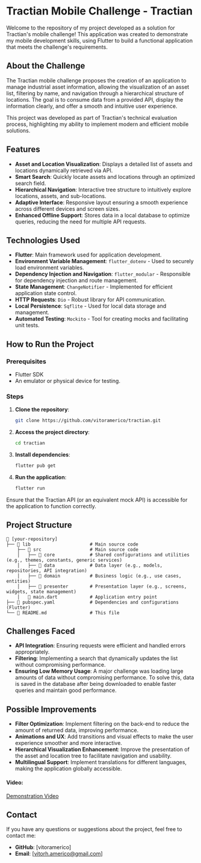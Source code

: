 # Tractian Mobile Challenge - Tractian

Welcome to the repository of my project developed as a solution for Tractian's mobile challenge! This application was created to demonstrate my mobile development skills, using Flutter to build a functional application that meets the challenge's requirements.

## About the Challenge

The Tractian mobile challenge proposes the creation of an application to manage industrial asset information, allowing the visualization of an asset list, filtering by name, and navigation through a hierarchical structure of locations. The goal is to consume data from a provided API, display the information clearly, and offer a smooth and intuitive user experience.

This project was developed as part of Tractian's technical evaluation process, highlighting my ability to implement modern and efficient mobile solutions.

## Features

- **Asset and Location Visualization**: Displays a detailed list of assets and locations dynamically retrieved via API.  
- **Smart Search**: Quickly locate assets and locations through an optimized search field.  
- **Hierarchical Navigation**: Interactive tree structure to intuitively explore locations, assets, and sub-locations.  
- **Adaptive Interface**: Responsive layout ensuring a smooth experience across different devices and screen sizes.  
- **Enhanced Offline Support**: Stores data in a local database to optimize queries, reducing the need for multiple API requests.

## Technologies Used  

- **Flutter**: Main framework used for application development.  
- **Environment Variable Management**: `flutter_dotenv` - Used to securely load environment variables.  
- **Dependency Injection and Navigation**: `flutter_modular` - Responsible for dependency injection and route management.  
- **State Management**: `ChangeNotifier` - Implemented for efficient application state control.  
- **HTTP Requests**: `Dio` - Robust library for API communication.  
- **Local Persistence**: `Sqflite` - Used for local data storage and management.  
- **Automated Testing**: `Mockito` - Tool for creating mocks and facilitating unit tests.  

## How to Run the Project

### Prerequisites
- Flutter SDK
- An emulator or physical device for testing.

### Steps
1. **Clone the repository**:
   ```bash
   git clone https://github.com/vitoramerico/tractian.git
   ```
2. **Access the project directory**:
   ```bash
   cd tractian
   ```
3. **Install dependencies**:
   ```bash
   flutter pub get
   ```
4. **Run the application**:
   ```bash
   flutter run
   ```

Ensure that the Tractian API (or an equivalent mock API) is accessible for the application to function correctly.

## Project Structure

```
📂 [your-repository]
├── 📂 lib                      # Main source code
    ├── 📂 src                  # Main source code
    │   ├── 📂 core             # Shared configurations and utilities (e.g., themes, constants, generic services)
    │   ├── 📂 data             # Data layer (e.g., models, repositories, API integration)
    │   ├── 📂 domain           # Business logic (e.g., use cases, entities)
    │   ├── 📂 presenter        # Presentation layer (e.g., screens, widgets, state management)
    │   📜 main.dart            # Application entry point
├── 📜 pubspec.yaml             # Dependencies and configurations (Flutter)
└── 📜 README.md                # This file
```

## Challenges Faced

- **API Integration**: Ensuring requests were efficient and handled errors appropriately.
- **Filtering**: Implementing a search that dynamically updates the list without compromising performance.
- **Ensuring Low Memory Usage**: A major challenge was loading large amounts of data without compromising performance. To solve this, data is saved in the database after being downloaded to enable faster queries and maintain good performance.

## Possible Improvements  

- **Filter Optimization**: Implement filtering on the back-end to reduce the amount of returned data, improving performance.  
- **Animations and UX**: Add transitions and visual effects to make the user experience smoother and more interactive.  
- **Hierarchical Visualization Enhancement**: Improve the presentation of the asset and location tree to facilitate navigation and usability.  
- **Multilingual Support**: Implement translations for different languages, making the application globally accessible.  

#### Video:
[Demonstration Video](https://raw.githubusercontent.com/vitoramerico/tractian/main/video.mp4)

## Contact

If you have any questions or suggestions about the project, feel free to contact me:

- **GitHub**: [vitoramerico]
- **Email**: [vitorh.americo@gmail.com]